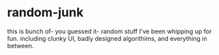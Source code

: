 # random-junk
this is bunch of- you guessed it- random stuff I've been whipping up for
fun. including clunky UI, badly designed algorithims, and everything in between.
